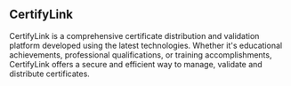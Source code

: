 ## CertifyLink
<p>CertifyLink is a comprehensive certificate distribution and validation platform developed using the latest technologies. Whether it's educational achievements, professional qualifications, or training accomplishments, CertifyLink offers a secure and efficient way to manage, validate and distribute certificates.</p>
